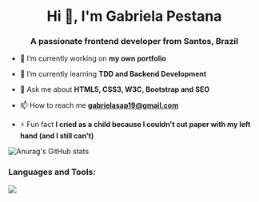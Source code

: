<h1 align="center">Hi 👋, I'm Gabriela Pestana</h1>
<h3 align="center">A passionate frontend developer from Santos, Brazil</h3>

- 🔭 I’m currently working on **my own portfolio**

- 🌱 I’m currently learning **TDD and Backend Development**

<!--- 👯 I’m looking to collaborate on **soon**

- 🤝 I’m looking for help with **soon**

- 👨‍💻 All of my projects are available at [soon](soon)

- 📝 I regularly write articles on [soon](soon)-->

- 💬 Ask me about **HTML5, CSS3, W3C, Bootstrap and SEO**

- 📫 How to reach me **gabrielasap19@gmail.com**

 <!--- 📄 Know about my experiences[soon](soon)-->

- ⚡ Fun fact **I cried as a child because I couldn't cut paper with my left hand (and I still can't)**

<!--<h3 align="left">Connect with me:</h3>
<p align="left">
</p>-->

![Anurag's GitHub stats](https://github-readme-stats.vercel.app/api?username=gabrielasap&show_icons=true&bg_color=00000000)
    
<h3 align="left">Languages and Tools:</h3>
<p>
  <a href="https://skillicons.dev">
    <img src="https://skillicons.dev/icons?i=git,javascript,typescript,vuejs,react,styledcomponents,ubuntu" />
  </a>
</p>


<!--
**GabrielaSAP/GabrielaSAP** is a ✨ _special_ ✨ repository because its `README.md` (this file) appears on your GitHub profile.

Here are some ideas to get you started:

- 🔭 I’m currently working on ...
- 🌱 I’m currently learning ...
- 👯 I’m looking to collaborate on ...
- 🤔 I’m looking for help with ...
- 💬 Ask me about ...
- 📫 How to reach me: ...
- 😄 Pronouns: ...
- ⚡ Fun fact: ...
-->
